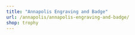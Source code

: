 ```yaml
---
title: "Annapolis Engraving and Badge"
url: /annapolis/annapolis-engraving-and-badge/
shop: trophy
---
```

